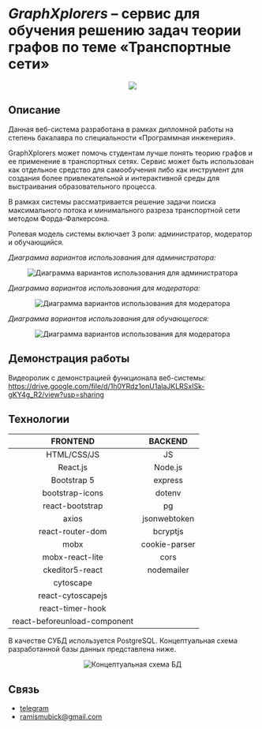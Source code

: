 # *GraphXplorers* – сервис для обучения решению задач теории графов по теме «Транспортные сети»

<p align="center">
<img src="https://i.postimg.cc/v8NYzR97/Demo.jpg"></img>
</p>

## Описание
Данная веб-система разработана в рамках дипломной работы на степень бакалавра по специальности «Программная инженерия».

GraphXplorers может помочь студентам лучше понять теорию графов и ее применение в транспортных сетях. Сервис может быть использован как отдельное средство для самообучения либо как инструмент для создания более привлекательной и интерактивной среды для выстраивания образовательного процесса. 

В рамках системы рассматривается решение задачи поиска максимального потока и минимального разреза транспортной сети методом Форда-Фалкерсона.

Ролевая модель системы включает 3 роли: администратор, модератор и обучающийся.

*Диаграмма вариантов использования для администратора:*

<p align="center">
<img src="https://i.postimg.cc/rwbwFByF/use-Case-Admin.jpg" alt="Диаграмма вариантов использования для администратора"></img>
</p>

*Диаграмма вариантов использования для модератора:*

<p align="center">
<img src="https://i.postimg.cc/nLDcs3MK/use-Case-Moder.jpg" alt="Диаграмма вариантов использования для модератора"></img>
</p>

*Диаграмма вариантов использования для обучающегося:*

<p align="center">
<img src="https://i.postimg.cc/vBw8556J/use-Case-User.jpg" alt="Диаграмма вариантов использования для модератора"></img>
</p>

## Демонстрация работы

Видеоролик с демонстрацией функционала веб-системы: https://drive.google.com/file/d/1h0YRdz1onU1alaJKLRSxISk-gKY4g_R2/view?usp=sharing

## Технологии

| FRONTEND           | BACKEND           | 
| :---:              | :---:             | 
|  HTML/CSS/JS       | JS                | 
|  React.js          | Node.js           |              
|  Bootstrap 5       | express           |
|  bootstrap-icons   | dotenv            |  
|  react-bootstrap   | pg                |
|  axios             | jsonwebtoken      | 
|  react-router-dom  | bcryptjs          | 
|  mobx              | cookie-parser     |
|  mobx-react-lite   | cors              |
|  ckeditor5-react   | nodemailer        |
|  cytoscape         |                   |
|  react-cytoscapejs |                   |
|  react-timer-hook  |                   |
|  react-beforeunload-component|         |

В качестве СУБД используется PostgreSQL. Концептуальная схема разработанной базы данных представлена ниже.

<p align="center">
<img src="https://i.postimg.cc/y62qxcwB/image.jpg" alt="Концептуальная схема БД"></img>
</p>

## Связь

* [telegram](https://t.me/rmubarakov)
* ramismubick@gmail.com